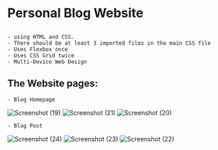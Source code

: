 # Personal Blog Website 
##
    - using HTML and CSS. 
    - There should be at least 3 imported files in the main CSS file
    - Uses Flexbox once
    - Uses CSS Grid twice 
    - Multi-Device Web Design

## The Website pages:
    - Blog Homepage
![Screenshot (19)](https://github.com/user-attachments/assets/fd4883dc-3a3f-4086-8b85-8bbfd2c2e72d)
![Screenshot (21)](https://github.com/user-attachments/assets/a1001d33-73f2-426e-b6ad-e449e4b83402)
![Screenshot (20)](https://github.com/user-attachments/assets/09323697-41db-48b5-8140-2a089ee75103)

    - Blog Post
![Screenshot (24)](https://github.com/user-attachments/assets/2b7e6ad9-9e3c-403e-a33c-d177633a40b8)
![Screenshot (23)](https://github.com/user-attachments/assets/dc5600c8-e6f0-45e8-b7c3-c35d3ac2a1f3)
![Screenshot (22)](https://github.com/user-attachments/assets/a04370db-8c56-4ff5-a0f3-1be790ed719a)
